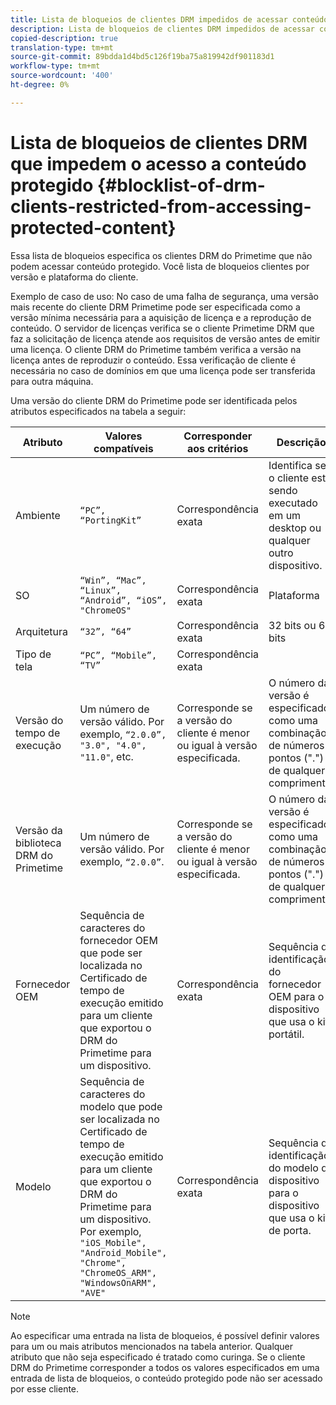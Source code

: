 ```yaml
---
title: Lista de bloqueios de clientes DRM impedidos de acessar conteúdo protegido
description: Lista de bloqueios de clientes DRM impedidos de acessar conteúdo protegido
copied-description: true
translation-type: tm+mt
source-git-commit: 89bdda1d4bd5c126f19ba75a819942df901183d1
workflow-type: tm+mt
source-wordcount: '400'
ht-degree: 0%

---
```



# Lista de bloqueios de clientes DRM que impedem o acesso a conteúdo protegido {#blocklist-of-drm-clients-restricted-from-accessing-protected-content}

Essa lista de bloqueios especifica os clientes DRM do Primetime que não podem acessar conteúdo protegido. Você lista de bloqueios clientes por versão e plataforma do cliente.

Exemplo de caso de uso: No caso de uma falha de segurança, uma versão mais recente do cliente DRM Primetime pode ser especificada como a versão mínima necessária para a aquisição de licença e a reprodução de conteúdo. O servidor de licenças verifica se o cliente Primetime DRM que faz a solicitação de licença atende aos requisitos de versão antes de emitir uma licença. O cliente DRM do Primetime também verifica a versão na licença antes de reproduzir o conteúdo. Essa verificação de cliente é necessária no caso de domínios em que uma licença pode ser transferida para outra máquina.

Uma versão do cliente DRM do Primetime pode ser identificada pelos atributos especificados na tabela a seguir:

| **Atributo** | **Valores compatíveis** | **Corresponder aos critérios** | **Descrição** |
|---|---|---|---|
| Ambiente | `“PC”, “PortingKit”` | Correspondência exata | Identifica se o cliente está sendo executado em um desktop ou qualquer outro dispositivo. |
| SO | `“Win”, “Mac”, “Linux”, “Android”, “iOS”, "ChromeOS"` | Correspondência exata | Plataforma |
| Arquitetura | `“32”, “64”` | Correspondência exata | 32 bits ou 64 bits |
| Tipo de tela | `“PC”, “Mobile”, “TV”` | Correspondência exata |  |
| Versão do tempo de execução | Um número de versão válido. Por exemplo, `“2.0.0”, "3.0", "4.0", "11.0"`, etc. | Corresponde se a versão do cliente é menor ou igual à versão especificada. | O número da versão é especificado como uma combinação de números e pontos (&quot;.&quot;) de qualquer comprimento. |
| Versão da biblioteca DRM do Primetime | Um número de versão válido. Por exemplo, `“2.0.0”`. | Corresponde se a versão do cliente é menor ou igual à versão especificada. | O número da versão é especificado como uma combinação de números e pontos (&quot;.&quot;) de qualquer comprimento. |
| Fornecedor OEM | Sequência de caracteres do fornecedor OEM que pode ser localizada no Certificado de tempo de execução emitido para um cliente que exportou o DRM do Primetime para um dispositivo. | Correspondência exata | Sequência de identificação do fornecedor OEM para o dispositivo que usa o kit portátil. |
| Modelo | Sequência de caracteres do modelo que pode ser localizada no Certificado de tempo de execução emitido para um cliente que exportou o DRM do Primetime para um dispositivo. Por exemplo, `"iOS_Mobile", "Android_Mobile", "Chrome", "ChromeOS_ARM", "WindowsOnARM", "AVE"` | Correspondência exata | Sequência de identificação do modelo de dispositivo para o dispositivo que usa o kit de porta. |

>[!NOTE]
>
>Ao especificar uma entrada na lista de bloqueios, é possível definir valores para um ou mais atributos mencionados na tabela anterior. Qualquer atributo que não seja especificado é tratado como curinga. Se o cliente DRM do Primetime corresponder a todos os valores especificados em uma entrada de lista de bloqueios, o conteúdo protegido pode não ser acessado por esse cliente.

